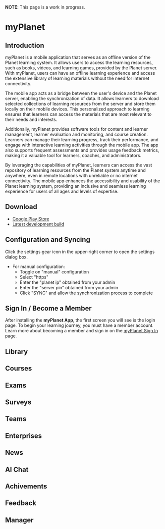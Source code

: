 **NOTE**: This page is a work in progress.

# myPlanet

## Introduction

myPlanet is a mobile application that serves as an offline version of the Planet learning system. It allows users to access the learning resources, such as books, videos, and learning games, provided by the Planet server. With myPlanet, users can have an offline learning experience and access the extensive library of learning materials without the need for internet connectivity.

The mobile app acts as a bridge between the user's device and the Planet server, enabling the synchronization of data. It allows learners to download selected collections of learning resources from the server and store them locally on their mobile devices. This personalized approach to learning ensures that learners can access the materials that are most relevant to their needs and interests.

Additionally, myPlanet provides software tools for content and learner management, learner evaluation and monitoring, and course creation. Learners can manage their learning progress, track their performance, and engage with interactive learning activities through the mobile app. The app also supports frequent assessments and provides usage feedback metrics, making it a valuable tool for learners, coaches, and administrators.

By leveraging the capabilities of myPlanet, learners can access the vast repository of learning resources from the Planet system anytime and anywhere, even in remote locations with unreliable or no internet connectivity. The mobile app enhances the accessibility and usability of the Planet learning system, providing an inclusive and seamless learning experience for users of all ages and levels of expertise.

## Download

- [Google Play Store](https://play.google.com/store/apps/details?id=org.ole.planet.myplanet)
- [Latest development build](https://github.com/open-learning-exchange/myplanet/releases/latest)

## Configuration and Syncing

Click the settings gear icon in the upper-right corner to open the settings dialog box.

- For manual configuration:
  - Toggle on "manual" configuration
  - Select "https"
  - Enter the "planet ip" obtained from your admin
  - Enter the "server pin" obtained from your admin
  - Click "SYNC" and allow the synchronization process to complete

## Sign In / Become a Member

After installing the **myPlanet App**, the first screen you will see is the login page. To begin your learning journey, you must have a member account. Learn more about becoming a member and sign in on the [myPlanet Sign In](myPlanetMember.md) page.

## Library


## Courses


## Exams


## Surveys


## Teams


## Enterprises


## News


## AI Chat


## Achivements


## Feedback


## Manager


